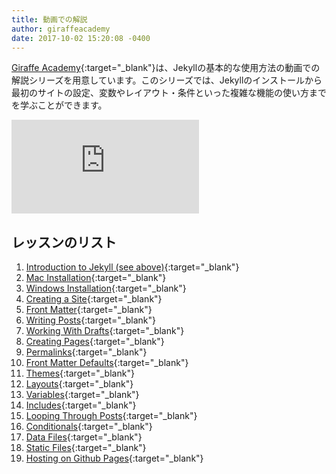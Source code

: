 ```yaml
---
title: 動画での解説
author: giraffeacademy
date: 2017-10-02 15:20:08 -0400
---
```

<!-- ---
title: Video Walkthroughs
author: giraffeacademy
date: 2017-10-02 15:20:08 -0400
--- -->

[Giraffe Academy](https://www.youtube.com/c/GiraffeAcademy){:target="_blank"}は、Jekyllの基本的な使用方法の動画での解説シリーズを用意しています。このシリーズでは、Jekyllのインストールから最初のサイトの設定、変数やレイアウト・条件といった複雑な機能の使い方までを学ぶことができます。

<!-- [Giraffe Academy](https://www.youtube.com/c/GiraffeAcademy) has a series of videos that will walk you through the basics of using Jekyll. In this series you'll learn everything from installing Jekyll on your computer and setting up your first site, to using more complex features like variables, layouts and conditionals. -->

<div class="videoWrapper" >
     <iframe src="https://www.youtube.com/embed/T1itpPvFWHI?rel=0" frameborder="0" allowfullscreen></iframe>
</div>

## レッスンのリスト
<!-- ## List of Lessons -->

1. [Introduction to Jekyll (see above)](https://www.youtube.com/watch?v=T1itpPvFWHI&list=PLLAZ4kZ9dFpOPV5C5Ay0pHaa0RJFhcmcB&index=1){:target="_blank"}
2. [Mac Installation](https://www.youtube.com/watch?v=WhrU9m82Wm8&list=PLLAZ4kZ9dFpOPV5C5Ay0pHaa0RJFhcmcB&index=2){:target="_blank"}
3. [Windows Installation](https://www.youtube.com/watch?v=LfP7Y9Ja6Qc&list=PLLAZ4kZ9dFpOPV5C5Ay0pHaa0RJFhcmcB&index=3){:target="_blank"}
4. [Creating a Site](https://www.youtube.com/watch?v=pxua_1vyFck&index=4&list=PLLAZ4kZ9dFpOPV5C5Ay0pHaa0RJFhcmcB){:target="_blank"}
5. [Front Matter](https://www.youtube.com/watch?v=ZtEbGztktvc&index=5&list=PLLAZ4kZ9dFpOPV5C5Ay0pHaa0RJFhcmcB){:target="_blank"}
6. [Writing Posts](https://www.youtube.com/watch?v=gsYqPL9EFwQ&list=PLLAZ4kZ9dFpOPV5C5Ay0pHaa0RJFhcmcB&index=6){:target="_blank"}
7. [Working With Drafts](https://www.youtube.com/watch?v=X8jXkW3k2Jg&index=7&list=PLLAZ4kZ9dFpOPV5C5Ay0pHaa0RJFhcmcB){:target="_blank"}
8. [Creating Pages](https://www.youtube.com/watch?v=1na-IWfv08M&index=8&list=PLLAZ4kZ9dFpOPV5C5Ay0pHaa0RJFhcmcB){:target="_blank"}
9. [Permalinks](https://www.youtube.com/watch?v=938jDG_YPdc&list=PLLAZ4kZ9dFpOPV5C5Ay0pHaa0RJFhcmcB&index=9){:target="_blank"}
10. [Front Matter Defaults](https://www.youtube.com/watch?v=CLCaJJ1zUHU&index=10&list=PLLAZ4kZ9dFpOPV5C5Ay0pHaa0RJFhcmcB){:target="_blank"}
11. [Themes](https://www.youtube.com/watch?v=NoRS2D-cyko&list=PLLAZ4kZ9dFpOPV5C5Ay0pHaa0RJFhcmcB&index=11){:target="_blank"}
12. [Layouts](https://www.youtube.com/watch?v=bDQsGdCWv4I&list=PLLAZ4kZ9dFpOPV5C5Ay0pHaa0RJFhcmcB&index=12){:target="_blank"}
13. [Variables](https://www.youtube.com/watch?v=nLJBF2KiOZw&index=13&list=PLLAZ4kZ9dFpOPV5C5Ay0pHaa0RJFhcmcB){:target="_blank"}
14. [Includes](https://www.youtube.com/watch?v=HfcJeRby2a8&index=14&list=PLLAZ4kZ9dFpOPV5C5Ay0pHaa0RJFhcmcB){:target="_blank"}
15. [Looping Through Posts](https://www.youtube.com/watch?v=6N1X5XffuUA&index=15&list=PLLAZ4kZ9dFpOPV5C5Ay0pHaa0RJFhcmcB){:target="_blank"}
16. [Conditionals](https://www.youtube.com/watch?v=iNZBEki_x6o&list=PLLAZ4kZ9dFpOPV5C5Ay0pHaa0RJFhcmcB&index=16){:target="_blank"}
17. [Data Files](https://www.youtube.com/watch?v=M6b0KmLB-pM&list=PLLAZ4kZ9dFpOPV5C5Ay0pHaa0RJFhcmcB&index=17){:target="_blank"}
18. [Static Files](https://www.youtube.com/watch?v=knWjmVlVpso&index=18&list=PLLAZ4kZ9dFpOPV5C5Ay0pHaa0RJFhcmcB){:target="_blank"}
19. [Hosting on Github Pages](https://www.youtube.com/watch?v=fqFjuX4VZmU&list=PLLAZ4kZ9dFpOPV5C5Ay0pHaa0RJFhcmcB&index=19){:target="_blank"}


